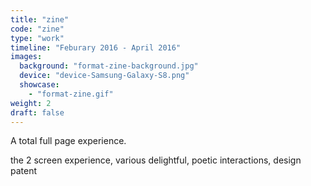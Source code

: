 ```yaml
---
title: "zine"
code: "zine"
type: "work"
timeline: "Feburary 2016 - April 2016"
images:
  background: "format-zine-background.jpg"
  device: "device-Samsung-Galaxy-S8.png"
  showcase:
    - "format-zine.gif"
weight: 2
draft: false
---
```


A total full page experience.

<!--more-->
the 2 screen experience, various delightful, poetic interactions, design patent